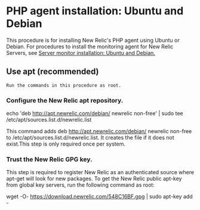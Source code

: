 # PHP agent installation: Ubuntu and Debian

  This procedure is for installing New Relic's PHP agent using Ubuntu or Debian. For procedures to install the monitoring agent for New Relic Servers, see [Server monitor installation: Ubuntu and Debian.](https://docs.newrelic.com/docs/servers/new-relic-servers-linux/installation-configuration/servers-installation-ubuntu-debian)

## Use apt (recommended)
    
    Run the commands in this procedure as root.

### Configure the New Relic apt repository.

  echo 'deb http://apt.newrelic.com/debian/ newrelic non-free' | sudo tee /etc/apt/sources.list.d/newrelic.list

  This command adds deb http://apt.newrelic.com/debian/ newrelic non-free to /etc/apt/sources.list.d/newrelic.list. It creates the file if it does not exist.This step is only required once per system.

### Trust the New Relic GPG key.

  This step is required to register New Relic as an authenticated source where apt-get will look for new packages. To get the New Relic public apt-key from global key servers, run the following command as root:

  wget -O- https://download.newrelic.com/548C16BF.gpg | sudo apt-key add -
